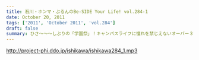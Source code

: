 ```yaml
---
title: 石川・ホンマ・ぶるんのBe-SIDE Your Life! vol.284-1
date: October 20, 2011
tags: ['2011', 'October 2011', 'vol.284']
draft: false
summary: ひさ～～～しぶりの「学園祭」！キャンパスライフに憧れを禁じえないオーバー３０たちがほえまくります。しかし、ホンマさんは・・・NAMAE
---
```


http://project-phi.ddo.jp/ishikawa/ishikawa284_1.mp3